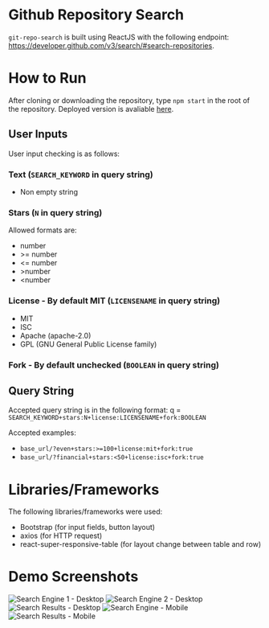 # Github Repository Search

 `git-repo-search` is built using ReactJS with the following endpoint: https://developer.github.com/v3/search/#search-repositories.

# How to Run
After cloning or downloading the repository,  type  `npm start` in the root of the repository.
Deployed version is avaliable [here](https://master.ddk5dc1u1akz7.amplifyapp.com/).

## User Inputs
User input checking is as follows:

### Text (`SEARCH_KEYWORD` in query string)
- Non empty string

### Stars (`N`  in query string)  
Allowed formats are:   
- number  
- \>= number  
- <= number  
- \>number   
- <number  

### License - By default MIT (`LICENSENAME` in query string)
- MIT
- ISC
- Apache (apache-2.0)
- GPL (GNU General Public License family)

### Fork - By default unchecked (`BOOLEAN` in query string)


## Query String
Accepted query string is in the following format:
q = `SEARCH_KEYWORD+stars:N+license:LICENSENAME+fork:BOOLEAN`

Accepted examples:
- `base_url/?even+stars:>=100+license:mit+fork:true`
- `base_url/?financial+stars:<50+license:isc+fork:true`

# Libraries/Frameworks
The following libraries/frameworks were used:
- Bootstrap (for input fields, button layout)
- axios (for HTTP request)
- react-super-responsive-table (for layout change between table and row)


# Demo Screenshots
![Search Engine 1 - Desktop](https://user-images.githubusercontent.com/30763506/62888360-1d946600-bd0d-11e9-9788-4ff241fca648.png)
![Search Engine 2 - Desktop](https://user-images.githubusercontent.com/30763506/62888361-1d946600-bd0d-11e9-8a29-c10c6717a9ca.png)
![Search Results - Desktop](https://user-images.githubusercontent.com/30763506/62888362-1d946600-bd0d-11e9-8e37-a645ea060035.png)
![Search Engine - Mobile](https://user-images.githubusercontent.com/30763506/62888363-1d946600-bd0d-11e9-8bd8-9f25e5aa1397.png)
![Search Results - Mobile](https://user-images.githubusercontent.com/30763506/62888364-1d946600-bd0d-11e9-99c2-6dc13e3fe332.png)
